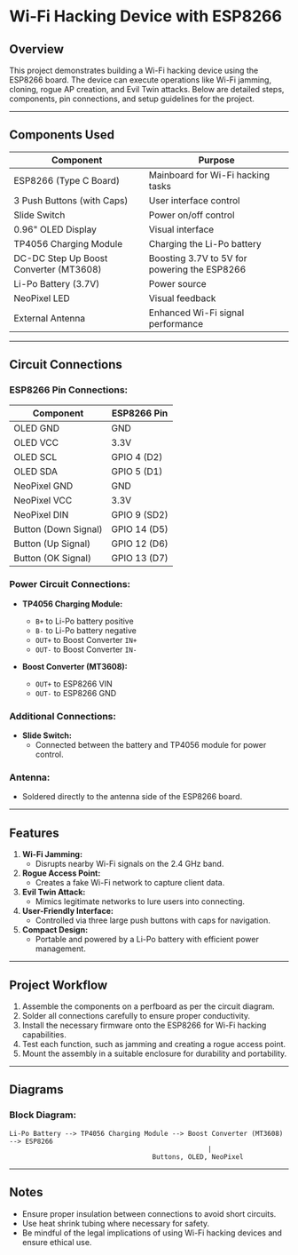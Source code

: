 
# Wi-Fi Hacking Device with ESP8266

## Overview

This project demonstrates building a Wi-Fi hacking device using the ESP8266 board. The device can execute operations like Wi-Fi jamming, cloning, rogue AP creation, and Evil Twin attacks. Below are detailed steps, components, pin connections, and setup guidelines for the project.

---

## Components Used

| Component                              | Purpose                                      |
| -------------------------------------- | -------------------------------------------- |
| ESP8266 (Type C Board)                 | Mainboard for Wi-Fi hacking tasks            |
| 3 Push Buttons (with Caps)             | User interface control                       |
| Slide Switch                           | Power on/off control                         |
| 0.96" OLED Display                     | Visual interface                             |
| TP4056 Charging Module                 | Charging the Li-Po battery                   |
| DC-DC Step Up Boost Converter (MT3608) | Boosting 3.7V to 5V for powering the ESP8266 |
| Li-Po Battery (3.7V)                   | Power source                                 |
| NeoPixel LED                           | Visual feedback                              |
| External Antenna                       | Enhanced Wi-Fi signal performance            |

---

## Circuit Connections

### ESP8266 Pin Connections:

| Component            | ESP8266 Pin  |
| -------------------- | ------------ |
| OLED GND             | GND          |
| OLED VCC             | 3.3V         |
| OLED SCL             | GPIO 4 (D2)  |
| OLED SDA             | GPIO 5 (D1)  |
| NeoPixel GND         | GND          |
| NeoPixel VCC         | 3.3V         |
| NeoPixel DIN         | GPIO 9 (SD2) |
| Button (Down Signal) | GPIO 14 (D5) |
| Button (Up Signal)   | GPIO 12 (D6) |
| Button (OK Signal)   | GPIO 13 (D7) |

### Power Circuit Connections:

- **TP4056 Charging Module:**

  - `B+` to Li-Po battery positive
  - `B-` to Li-Po battery negative
  - `OUT+` to Boost Converter `IN+`
  - `OUT-` to Boost Converter `IN-`

- **Boost Converter (MT3608):**

  - `OUT+` to ESP8266 VIN
  - `OUT-` to ESP8266 GND

### Additional Connections:

- **Slide Switch:**
  - Connected between the battery and TP4056 module for power control.

### Antenna:

- Soldered directly to the antenna side of the ESP8266 board.

---

## Features

1. **Wi-Fi Jamming:**
   - Disrupts nearby Wi-Fi signals on the 2.4 GHz band.
2. **Rogue Access Point:**
   - Creates a fake Wi-Fi network to capture client data.
3. **Evil Twin Attack:**
   - Mimics legitimate networks to lure users into connecting.
4. **User-Friendly Interface:**
   - Controlled via three large push buttons with caps for navigation.
5. **Compact Design:**
   - Portable and powered by a Li-Po battery with efficient power management.

---

## Project Workflow

1. Assemble the components on a perfboard as per the circuit diagram.
2. Solder all connections carefully to ensure proper conductivity.
3. Install the necessary firmware onto the ESP8266 for Wi-Fi hacking capabilities.
4. Test each function, such as jamming and creating a rogue access point.
5. Mount the assembly in a suitable enclosure for durability and portability.

---

## Diagrams

### Block Diagram:

```
Li-Po Battery --> TP4056 Charging Module --> Boost Converter (MT3608) --> ESP8266
                                                  |
                                    Buttons, OLED, NeoPixel
```

---

## Notes

- Ensure proper insulation between connections to avoid short circuits.
- Use heat shrink tubing where necessary for safety.
- Be mindful of the legal implications of using Wi-Fi hacking devices and ensure ethical use.
